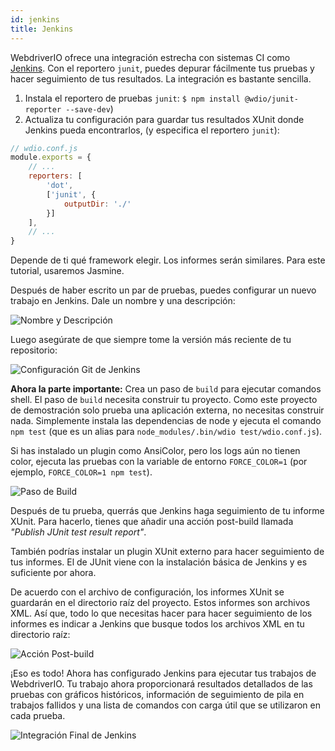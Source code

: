 ```yaml
---
id: jenkins
title: Jenkins
---
```


WebdriverIO ofrece una integración estrecha con sistemas CI como [Jenkins](https://jenkins-ci.org). Con el reportero `junit`, puedes depurar fácilmente tus pruebas y hacer seguimiento de tus resultados. La integración es bastante sencilla.

1. Instala el reportero de pruebas `junit`: `$ npm install @wdio/junit-reporter --save-dev`)
1. Actualiza tu configuración para guardar tus resultados XUnit donde Jenkins pueda encontrarlos,
    (y especifica el reportero `junit`):

```js
// wdio.conf.js
module.exports = {
    // ...
    reporters: [
        'dot',
        ['junit', {
            outputDir: './'
        }]
    ],
    // ...
}
```

Depende de ti qué framework elegir. Los informes serán similares.
Para este tutorial, usaremos Jasmine.

Después de haber escrito un par de pruebas, puedes configurar un nuevo trabajo en Jenkins. Dale un nombre y una descripción:

![Nombre y Descripción](/img/jenkins/jobname.png "Nombre y Descripción")

Luego asegúrate de que siempre tome la versión más reciente de tu repositorio:

![Configuración Git de Jenkins](/img/jenkins/gitsetup.png "Configuración Git de Jenkins")

**Ahora la parte importante:** Crea un paso de `build` para ejecutar comandos shell. El paso de `build` necesita construir tu proyecto. Como este proyecto de demostración solo prueba una aplicación externa, no necesitas construir nada. Simplemente instala las dependencias de node y ejecuta el comando `npm test` (que es un alias para `node_modules/.bin/wdio test/wdio.conf.js`).

Si has instalado un plugin como AnsiColor, pero los logs aún no tienen color, ejecuta las pruebas con la variable de entorno `FORCE_COLOR=1` (por ejemplo, `FORCE_COLOR=1 npm test`).

![Paso de Build](/img/jenkins/runjob.png "Paso de Build")

Después de tu prueba, querrás que Jenkins haga seguimiento de tu informe XUnit. Para hacerlo, tienes que añadir una acción post-build llamada _"Publish JUnit test result report"_.

También podrías instalar un plugin XUnit externo para hacer seguimiento de tus informes. El de JUnit viene con la instalación básica de Jenkins y es suficiente por ahora.

De acuerdo con el archivo de configuración, los informes XUnit se guardarán en el directorio raíz del proyecto. Estos informes son archivos XML. Así que, todo lo que necesitas hacer para hacer seguimiento de los informes es indicar a Jenkins que busque todos los archivos XML en tu directorio raíz:

![Acción Post-build](/img/jenkins/postjob.png "Acción Post-build")

¡Eso es todo! Ahora has configurado Jenkins para ejecutar tus trabajos de WebdriverIO. Tu trabajo ahora proporcionará resultados detallados de las pruebas con gráficos históricos, información de seguimiento de pila en trabajos fallidos y una lista de comandos con carga útil que se utilizaron en cada prueba.

![Integración Final de Jenkins](/img/jenkins/final.png "Integración Final de Jenkins")